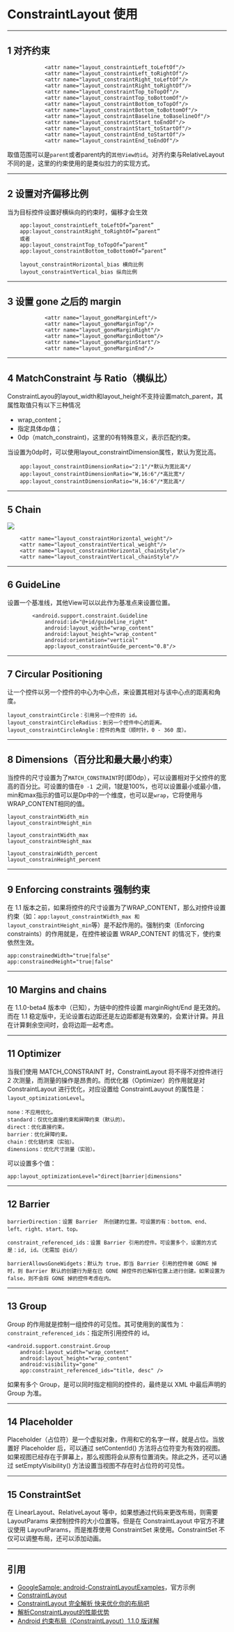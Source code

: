 # ConstraintLayout 使用

---
## 1 对齐约束

```
            <attr name="layout_constraintLeft_toLeftOf"/>
            <attr name="layout_constraintLeft_toRightOf"/>
            <attr name="layout_constraintRight_toLeftOf"/>
            <attr name="layout_constraintRight_toRightOf"/>
            <attr name="layout_constraintTop_toTopOf"/>
            <attr name="layout_constraintTop_toBottomOf"/>
            <attr name="layout_constraintBottom_toTopOf"/>
            <attr name="layout_constraintBottom_toBottomOf"/>
            <attr name="layout_constraintBaseline_toBaselineOf"/>
            <attr name="layout_constraintStart_toEndOf"/>
            <attr name="layout_constraintStart_toStartOf"/>
            <attr name="layout_constraintEnd_toStartOf"/>
            <attr name="layout_constraintEnd_toEndOf"/>
```

取值范围可以是`parent`或者parent内的`其他View的id`。对齐约束与RelativeLayout不同的是，这里的约束使用的是类似拉力的实现方式。

---
## 2 设置对齐偏移比例

当为目标控件设置好横纵向的约束时，偏移才会生效

```
    app:layout_constraintLeft_toLeftOf=”parent”
    app:layout_constraintRight_toRightOf=”parent”
    或者
    app:layout_constraintTop_toTopOf=”parent”
    app:layout_constraintBottom_toBottomOf=”parent”

    layout_constraintHorizontal_bias 横向比例
    layout_constraintVertical_bias 纵向比例
```

---
## 3 设置 gone 之后的 margin

```
            <attr name="layout_goneMarginLeft"/>
            <attr name="layout_goneMarginTop"/>
            <attr name="layout_goneMarginRight"/>
            <attr name="layout_goneMarginBottom"/>
            <attr name="layout_goneMarginStart"/>
            <attr name="layout_goneMarginEnd"/>
```

---
## 4 MatchConstraint 与 Ratio（横纵比）

ConstraintLayou的layout_width和layout_height不支持设置match_parent，其属性取值只有以下三种情况

*   wrap_content；
*   指定具体dp值；
*   0dp（match_constraint)，这里的0有特殊意义，表示匹配约束。

当设置为0dp时，可以使用layout_constraintDimension属性，默认为宽比高。

```
    app:layout_constraintDimensionRatio="2:1"/*默认为宽比高*/
    app:layout_constraintDimensionRatio="W,16:6"/*高比宽*/
    app:layout_constraintDimensionRatio="H,16:6"/*宽比高*/
```

---
## 5 Chain

![](index_files/dfe39caa-0a08-471b-b3c9-15642a04c7c7.jpg)

```
    <attr name="layout_constraintHorizontal_weight"/>
    <attr name="layout_constraintVertical_weight"/>
    <attr name="layout_constraintHorizontal_chainStyle"/>
    <attr name="layout_constraintVertical_chainStyle"/>
```

---
## 6 GuideLine

设置一个基准线，其他View可以以此作为基准点来设置位置。

```
        <android.support.constraint.Guideline
            android:id="@+id/guideline_right"
            android:layout_width="wrap_content"
            android:layout_height="wrap_content"
            android:orientation="vertical"
            app:layout_constraintGuide_percent="0.8"/>
```

---
## 7 Circular Positioning

让一个控件以另一个控件的中心为中心点，来设置其相对与该中心点的距离和角度。

```
layout_constraintCircle：引用另一个控件的 id。
layout_constraintCircleRadius：到另一个控件中心的距离。
layout_constraintCircleAngle：控件的角度（顺时针，0 - 360 度）。
```

---
## 8 Dimensions（百分比和最大最小约束）

当控件的尺寸设置为了`MATCH_CONSTRAINT`时(即0dp），可以设置相对于父控件的宽高的百分比。可设置的值在`0 -1 `之间，1就是100%，也可以设置最小或最小值，min和max指示的值可以是Dp中的一个维度，也可以是`wrap`，它将使用与WRAP_CONTENT相同的值。

```
layout_constraintWidth_min
layout_constraintHeight_min

layout_constraintWidth_max
layout_constraintHeight_max

layout_constrainWidth_percent
layout_constrainHeight_percent
```


---
## 9 Enforcing constraints 强制约束

在 1.1 版本之前，如果将控件的尺寸设置为了WRAP_CONTENT，那么对控件设置约束（如：`app:layout_constraintWidth_max 和 layout_constraintHeight_min`等）是不起作用的。强制约束（Enforcing constraints）的作用就是，在控件被设置 WRAP_CONTENT 的情况下，使约束依然生效。

```
app:constrainedWidth="true|false"
app:constrainedHeight="true|false"
```

---
## 10 Margins and chains

在 1.1.0-beta4 版本中（已知），为链中的控件设置 marginRight/End 是无效的。而在 1.1 稳定版中，无论设置右边距还是左边距都是有效果的，会累计计算。并且在计算剩余空间时，会将边距一起考虑。

---
## 11 Optimizer


当我们使用 MATCH_CONSTRAINT 时，ConstraintLayout 将不得不对控件进行 2 次测量，而测量的操作是昂贵的。而优化器（Optimizer）的作用就是对 ConstraintLayout 进行优化，对应设置给 ConstraintLauyout 的属性是：`layout_optimizationLevel`。

```
none：不应用优化。
standard：仅优化直接约束和屏障约束（默认的）。
direct：优化直接约束。
barrier：优化屏障约束。
chain：优化链约束（实验）。
dimensions：优化尺寸测量（实验）。
```

可以设置多个值：

```
app:layout_optimizationLevel="direct|barrier|dimensions"
```

---
## 12 Barrier

```
barrierDirection：设置 Barrier  所创建的位置。可设置的有：bottom、end、left、right、start、top。

constraint_referenced_ids：设置 Barrier 引用的控件。可设置多个，设置的方式是：id, id。（无需加 @id/）

barrierAllowsGoneWidgets：默认为 true，即当 Barrier 引用的控件被 GONE 掉时，则 Barrier 默认的创建行为是在已 GONE 掉控件的已解析位置上进行创建。如果设置为 false，则不会将 GONE 掉的控件考虑在内。
```

---
## 13 Group

Group 的作用就是控制一组控件的可见性。其可使用到的属性为：`constraint_referenced_ids`：指定所引用控件的 id。

```
<android.support.constraint.Group
    android:layout_width="wrap_content"
    android:layout_height="wrap_content"
    android:visibility="gone"
    app:constraint_referenced_ids="title, desc" />
```

如果有多个 Group，是可以同时指定相同的控件的，最终是以 XML 中最后声明的 Group 为准。

---
## 14 Placeholder

Placeholder（占位符）是一个虚拟对象，作用和它的名字一样，就是占位。当放置好 Placeholder 后，可以通过 setContentId() 方法将占位符变为有效的视图。如果视图已经存在于屏幕上，那么视图将会从原有位置消失。除此之外，还可以通过 setEmptyVisibility() 方法设置当视图不存在时占位符的可见性。

---
## 15 ConstraintSet

在 LinearLayout、RelativeLayout 等中，如果想通过代码来更改布局，则需要 LayoutParams 来控制控件的大小位置等。但是在 ConstraintLayout 中官方不建议使用 LayoutParams，而是推荐使用 ConstraintSet 来使用。ConstraintSet 不仅可以调整布局，还可以添加动画。


---
## 引用

- [GoogleSample: android-ConstraintLayoutExamples](https://github.com/googlesamples/android-ConstraintLayoutExamples)，官方示例
- [ConstraintLayout](https://developer.android.com/reference/android/support/constraint/ConstraintLayout.html)
- [ConstraintLayout 完全解析 快来优化你的布局吧](http://blog.csdn.net/lmj623565791/article/details/78011599)
- [解析ConstraintLayout的性能优势](https://mp.weixin.qq.com/s/gGR2itbY7hh9fo61SxaMQQ)
- [Android 约束布局（ConstraintLayout）1.1.0 版详解](https://juejin.im/post/5adc8bd251882567236e58c1)

